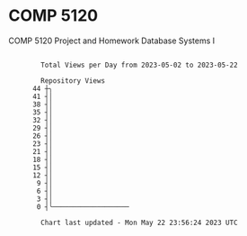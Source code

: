 # COMP 5120
COMP 5120 Project and Homework 
Database Systems I

```

        Total Views per Day from 2023-05-02 to 2023-05-22

        Repository Views
      44 ┼╮
      41 ┤│
      38 ┤│
      35 ┤│
      32 ┤│
      29 ┤│
      26 ┤│
      23 ┤│
      21 ┤│
      18 ┤│
      15 ┤│
      12 ┤│
       9 ┤│
       6 ┤│
       3 ┤│
       0 ┤╰───────────────────

        Chart last updated - Mon May 22 23:56:24 2023 UTC
        
```
